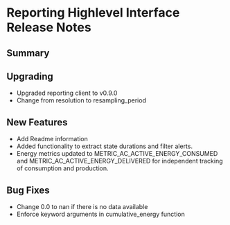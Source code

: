 # Reporting Highlevel Interface Release Notes

## Summary

<!-- Here goes a general summary of what this release is about -->

## Upgrading

* Upgraded reporting client to v0.9.0
* Change from resolution to resampling_period

## New Features

* Add Readme information
* Added functionality to extract state durations and filter alerts.
* Energy metrics updated to METRIC_AC_ACTIVE_ENERGY_CONSUMED and METRIC_AC_ACTIVE_ENERGY_DELIVERED for independent tracking of consumption and production.

## Bug Fixes

* Change 0.0 to nan if there is no data available
* Enforce keyword arguments in cumulative_energy function
